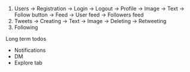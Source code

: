1. Users
    -> Registration
    -> Login
    -> Logout
    -> Profile
        -> Image
        -> Text
        -> Follow button
    -> Feed
        -> User feed
        -> Followers feed
2. Tweets
    -> Creating
        -> Text
        -> Image
    -> Deleting
    -> Retweeting
3. Following

Long term todos
- Notifications
- DM
- Explore tab